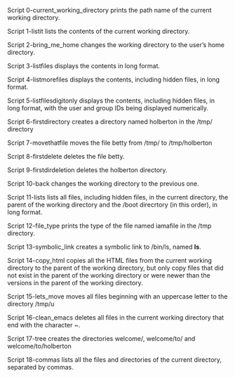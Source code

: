 Script 0-current_working_directory prints the path name of the current working directory.

Script 1-listit lists the contents of the current working directory.

Script 2-bring_me_home changes the working directory to the user’s home directory.

Script 3-listfiles displays the contents in long format.

Script 4-listmorefiles displays the contents, including hidden files, in long format.

Script 5-listfilesdigitonly displays the contents, including hidden files, in long format, with the user and group IDs being displayed numerically.

Script 6-firstdirectory creates a directory named holberton in the /tmp/ directory

Script 7-movethatfile moves the file betty from /tmp/ to /tmp/holberton

Script 8-firstdelete deletes the file betty.

Script 9-firstdirdeletion deletes the holberton directory.

Script 10-back changes the working directory to the previous one.

Script 11-lists lists all files, including hidden files, in the current directory, the parent of the working directory and the /boot direcrtory (in this order), in long format.

Script 12-file_type prints the type of the file named iamafile in the /tmp directory.

Script 13-symbolic_link creates a symbolic link to /bin/ls, named __ls__.

Script 14-copy_html copies all the HTML files from the current working directory to the parent of the working directory, but only copy files that did not exist in the parent of the working directory or were newer than the versions in the parent of the working directory.

Script 15-lets_move moves all files beginning with an uppercase letter to the directory /tmp/u

Script 16-clean_emacs deletes all files in the current working directory that end with the character ~.

Script 17-tree creates the directories welcome/, welcome/to/ and welcome/to/holberton

Script 18-commas lists all the files and directories of the current directory, separated by commas.